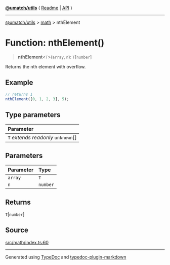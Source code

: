[**@umatch/utils**](../../README.md) ( [Readme](../../README.md) \| [API](../../API.md) )

---

[@umatch/utils](../../API.md) > [math](../README.md) > nthElement

# Function: nthElement()

> **nthElement**\<`T`\>(`array`, `n`): `T`[`number`]

Returns the nth element with overflow.

## Example

```ts
// returns 1
nthElement([0, 1, 2, 3], 5);
```

## Type parameters

| Parameter                            |
| :----------------------------------- |
| `T` _extends_ _readonly_ `unknown`[] |

## Parameters

| Parameter | Type     |
| :-------- | :------- |
| `array`   | `T`      |
| `n`       | `number` |

## Returns

`T`[`number`]

## Source

[src/math/index.ts:60](https://github.com/umatch-oficial/utils/blob/106c322/src/math/index.ts#L60)

---

Generated using [TypeDoc](https://typedoc.org/) and [typedoc-plugin-markdown](https://www.npmjs.com/package/typedoc-plugin-markdown)
